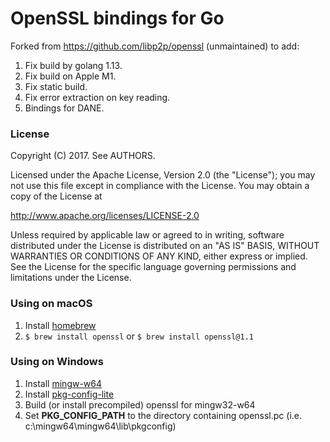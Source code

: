 # OpenSSL bindings for Go

Forked from https://github.com/libp2p/openssl (unmaintained) to add:

1. Fix build by golang 1.13.
2. Fix build on Apple M1.
3. Fix static build.
4. Fix error extraction on key reading.
5. Bindings for DANE.

### License

Copyright (C) 2017. See AUTHORS.

Licensed under the Apache License, Version 2.0 (the "License");
you may not use this file except in compliance with the License.
You may obtain a copy of the License at

  http://www.apache.org/licenses/LICENSE-2.0

Unless required by applicable law or agreed to in writing, software
distributed under the License is distributed on an "AS IS" BASIS,
WITHOUT WARRANTIES OR CONDITIONS OF ANY KIND, either express or implied.
See the License for the specific language governing permissions and
limitations under the License.

### Using on macOS
1. Install [homebrew](http://brew.sh/)
2. `$ brew install openssl` or `$ brew install openssl@1.1`

### Using on Windows
1. Install [mingw-w64](http://mingw-w64.sourceforge.net/)
2. Install [pkg-config-lite](http://sourceforge.net/projects/pkgconfiglite)
3. Build (or install precompiled) openssl for mingw32-w64
4. Set __PKG\_CONFIG\_PATH__ to the directory containing openssl.pc
   (i.e. c:\mingw64\mingw64\lib\pkgconfig)
